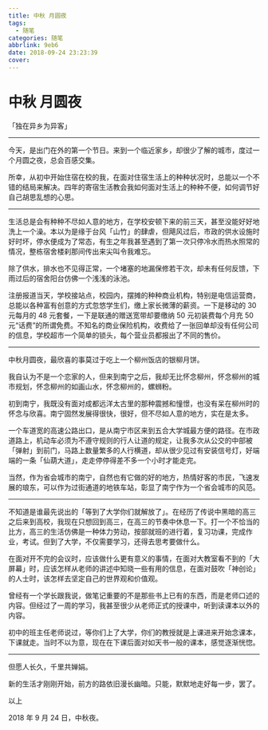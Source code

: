 ```yaml
---
title: 中秋 月圆夜
tags:
  - 随笔
categories: 随笔
abbrlink: 9eb6
date: 2018-09-24 23:23:39
cover:
---
```

# 中秋 月圆夜

「独在异乡为异客」

---

今天，是出门在外的第一个节日。来到一个临近家乡，却很少了解的城市，度过一个月圆之夜，总会百感交集。

所幸，从初中开始住宿在校的我，在面对住宿生活上的种种状况时，总能以一个不错的结局来解决。四年的寄宿生活教会我如何面对生活上的种种不便，如何调节好自己胡思乱想的心思。

---

生活总是会有种种不尽如人意的地方，在学校安顿下来的前三天，甚至没能好好地洗上一个澡。本以为是缘于台风「山竹」的肆虐，但飓风过后，市政的供水设施时好时坏，停水便成为了常态，有生之年我甚至遇到了第一次只停冷水而热水照常的情况，整栋宿舍楼刹那间传出来尖叫令我难忘。

除了供水，排水也不见得正常，一个堵塞的地漏保修若干次，却未有任何反馈，下雨过后的宿舍阳台仿佛一个浅浅的泳池。

注册报道当天，学校接站点，校园内，摆摊的种种商业机构，特别是电信运营商，总能以各种富有创意的方式忽悠学生们，缴上家长微薄的薪资。一下是移动的 30 元每月的 48 元套餐，一下是联通的赠送宽带却要缴纳 50 元初装费每个月充 50 元“话费”的所谓免费。不知名的商业保险机构，收费给了一张回单却没有任何公司的信息，学校超市一个简单的锁头，每个营业员都报出了不同的售价。

---

中秋月圆夜，最欣喜的事莫过于吃上一个柳州饭店的银柳月饼。

我自认为不是一个恋家的人，但来到南宁之后，我却无比怀念柳州，怀念柳州的城市规划，怀念柳州的如画山水，怀念柳州的，螺蛳粉。

初到南宁，我既没有面对成都远洋太古里的那种震撼和憧憬，也没有呆在柳州时的怀念与欣喜。南宁固然发展得很快，很好，但不尽如人意的地方，实在是太多。

一个车道宽的高速公路出口，是从南宁市区来到五合大学城最方便的路径。在市政道路上，机动车必须为不遵守规则的行人让道的规定，让我多次从公交的中部被「弹射」到前门，马路上数量繁多的人行横道，却从很少见过有安装信号灯，好端端的一条「仙葫大道」，走走停停得差不多一个小时才能走完。

当然，作为省会城市的南宁，自然也有它做的好的地方，热情好客的市民，飞速发展的琅东，可以作为过街通道的地铁车站，彰显了南宁作为一个省会城市的风范。

---

不知道是谁最先说出的「等到了大学你们就解放了」。在经历了传说中黑暗的高三之后来到高校，我现在只想回到高三，在高三的节奏中休息一下。打一个不恰当的比方，高三的生活仿佛是一种体力劳动，按部就班的进行着，复习功课，完成作业，考试。但到了大学，不仅需要学习，还得去思考要做什么。

在面对开不完的会议时，应该做什么更有意义的事情，在面对大教室看不到的「大屏幕」时，应该怎样从老师的讲述中知晓一些有用的信息，在面对鼓吹「神创论」的人士时，该怎样去坚定自己的世界观和价值观。

曾经有一个学长跟我说，做笔记重要的不是那些书上已有的东西，而是老师口述的内容。但经过了一周的学习，我甚至很少从老师正式的授课中，听到读课本以外的内容。

初中的班主任老师说过，等你们上了大学，你们的教授就是上课进来开始念课本，下课就走。当时不以为意，现在在下课后面对如天书一般的课本，感觉逐渐恍惚。

---

但愿人长久，千里共婵娟。

新的生活才刚刚开始，前方的路依旧漫长幽暗。只能，默默地走好每一步，罢了。

以上

2018 年 9 月 24 日，中秋夜。
